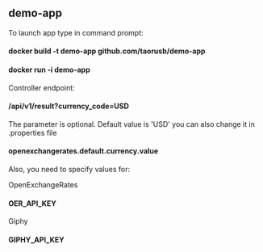 ## demo-app
To launch app type in command prompt:

#### docker build -t demo-app github.com/taorusb/demo-app
#### docker run -i demo-app

Controller endpoint:

#### /api/v1/result?currency_code=USD

The parameter is optional. Default value is 'USD' you can also change it in .properties file

#### openexchangerates.default.currency.value

Also, you need to specify values for:

OpenExchangeRates
#### OER_API_KEY 

Giphy
#### GIPHY_API_KEY
